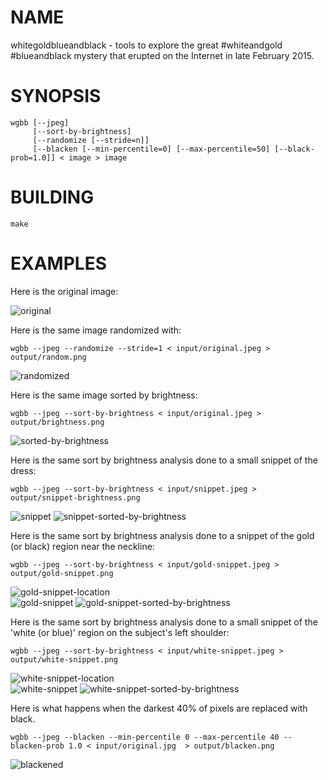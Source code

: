NAME
====
whitegoldblueandblack - tools to explore the great #whiteandgold #blueandblack mystery that erupted on the Internet in late February 2015.

SYNOPSIS
========
	wgbb [--jpeg]
		 [--sort-by-brightness]
		 [--randomize [--stride=n]]
		 [--blacken [--min-percentile=0] [--max-percentile=50] [--black-prob=1.0]] < image > image

BUILDING
========
	make

EXAMPLES
========

Here is the original image:

![original](input/original.jpg)

Here is the same image randomized with:

	wgbb --jpeg --randomize --stride=1 < input/original.jpeg > output/random.png

![randomized](doc/random.png)

Here is the same image sorted by brightness:

	wgbb --jpeg --sort-by-brightness < input/original.jpeg > output/brightness.png

![sorted-by-brightness](doc/brightness.png)

Here is the same sort by brightness analysis done to a small snippet of the dress:

	wgbb --jpeg --sort-by-brightness < input/snippet.jpeg > output/snippet-brightness.png

![snippet](input/snippet.jpg) ![snippet-sorted-by-brightness](doc/snippet-brightness.png)

Here is the same sort by brightness analysis done to a snippet of the gold (or black) region near the neckline:

	wgbb --jpeg --sort-by-brightness < input/gold-snippet.jpeg > output/gold-snippet.png

![gold-snippet-location](doc/gold-snippet-location.png)
<br/>
![gold-snippet](input/gold-snippet.jpg) ![gold-snippet-sorted-by-brightness](doc/gold-snippet.png)

Here is the same sort by brightness analysis done to a small snippet of the 'white (or blue)' region on the subject's left shoulder:

	wgbb --jpeg --sort-by-brightness < input/white-snippet.jpeg > output/white-snippet.png

![white-snippet-location](doc/white-snippet-location.png)
<br/>
![white-snippet](input/white-snippet.jpg) ![white-snippet-sorted-by-brightness](doc/white-snippet.png)

Here is what happens when the darkest 40% of pixels are replaced with black.

	wgbb --jpeg --blacken --min-percentile 0 --max-percentile 40 --blacken-prob 1.0 < input/original.jpg  > output/blacken.png

![blackened](doc/blacken.png)

